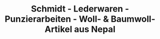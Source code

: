 ---
title: "Schmidt - Lederwaren - Punzierarbeiten - Woll- & Baumwoll-Artikel aus Nepal"
url: /konzell/schmidt-lederwaren-punzierarbeiten-woll-und-baumwoll-artikel-aus-nepal/
shop: Leder
---